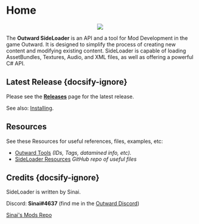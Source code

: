 # Home

<p align="center">
<img align="center" src="https://i.imgur.com/DWezCnm.png">
</p>

The <b>Outward SideLoader</b> is an API and a tool for Mod Development in the game Outward. It is designed to simplify the process of creating new content and modifying existing content. SideLoader is capable of loading AssetBundles, Textures, Audio, and XML files, as well as offering a powerful C# API.

## Latest Release {docsify-ignore}

Please see the <b>[Releases](https://github.com/sinaioutlander/Outward-SideLoader/releases)</b> page for the latest release.

See also: [Installing](GettingStarted/Installing).

## Resources

See these Resources for useful references, files, examples, etc:
* [Outward Tools](https://docs.google.com/spreadsheets/d/1btxPTmgeRqjhqC5dwpPXWd49-_tX_OVLN1Uvwv525K4/edit#gid=673914692) <i>(IDs, Tags, datamined info, etc).</i>
* [SideLoader Resources](https://github.com/sinaioutlander/Outward-SideLoader/tree/master/Resources) <i>GitHub repo of useful files</i>

## Credits {docsify-ignore}

SideLoader is written by Sinai.

Discord: <b>Sinai#4637</b> (find me in the [Outward Discord](https://discord.gg/outward))

[Sinai's Mods Repo](https://github.com/sinaioutlander/Outward-Mods)